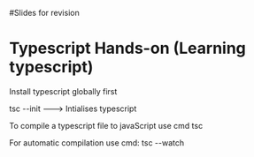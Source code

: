 #Slides for revision

# Typescript Hands-on (Learning typescript)

Install typescript globally first

tsc --init ---> Intialises typescript

To compile a typescript file to javaScript use cmd tsc <filename>

For automatic compilation use cmd: tsc --watch